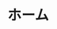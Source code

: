 # ホーム
<!--
可動型 Edge-AI サイネージの開発・運用ドキュメントです。  
左のメニューから各セクションへ移動してください。

- **System Container Diagram (PNG)**  
  ![System Container](architecture/system_container.png)

- **System Container Diagram (PDF)**  
  [Download PDF](architecture/system_container.pdf)
-->